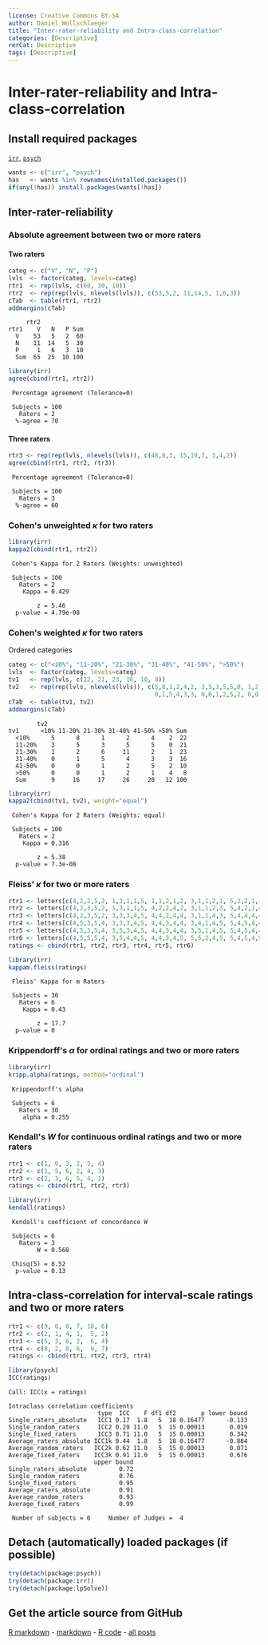 ```yaml
---
license: Creative Commons BY-SA
author: Daniel Wollschlaeger
title: "Inter-rater-reliability and Intra-class-correlation"
categories: [Descriptive]
rerCat: Descriptive
tags: [Descriptive]
---
```


Inter-rater-reliability and Intra-class-correlation
=========================

Install required packages
-------------------------

[`irr`](http://cran.r-project.org/package=irr), [`psych`](http://cran.r-project.org/package=psych)


```r
wants <- c("irr", "psych")
has   <- wants %in% rownames(installed.packages())
if(any(!has)) install.packages(wants[!has])
```


Inter-rater-reliability
-------------------------

### Absolute agreement between two or more raters

#### Two raters


```r
categ <- c("V", "N", "P")
lvls  <- factor(categ, levels=categ)
rtr1  <- rep(lvls, c(60, 30, 10))
rtr2  <- rep(rep(lvls, nlevels(lvls)), c(53,5,2, 11,14,5, 1,6,3))
cTab  <- table(rtr1, rtr2)
addmargins(cTab)
```

```
     rtr2
rtr1    V   N   P Sum
  V    53   5   2  60
  N    11  14   5  30
  P     1   6   3  10
  Sum  65  25  10 100
```



```r
library(irr)
agree(cbind(rtr1, rtr2))
```

```
 Percentage agreement (Tolerance=0)

 Subjects = 100 
   Raters = 2 
  %-agree = 70 
```


#### Three raters


```r
rtr3 <- rep(rep(lvls, nlevels(lvls)), c(48,8,3, 15,10,7, 3,4,2))
agree(cbind(rtr1, rtr2, rtr3))
```

```
 Percentage agreement (Tolerance=0)

 Subjects = 100 
   Raters = 3 
  %-agree = 60 
```


### Cohen's unweighted $\kappa$ for two raters


```r
library(irr)
kappa2(cbind(rtr1, rtr2))
```

```
 Cohen's Kappa for 2 Raters (Weights: unweighted)

 Subjects = 100 
   Raters = 2 
    Kappa = 0.429 

        z = 5.46 
  p-value = 4.79e-08 
```


### Cohen's weighted $\kappa$ for two raters

Ordered categories


```r
categ <- c("<10%", "11-20%", "21-30%", "31-40%", "41-50%", ">50%")
lvls  <- factor(categ, levels=categ)
tv1   <- rep(lvls, c(22, 21, 23, 16, 10, 8))
tv2   <- rep(rep(lvls, nlevels(lvls)), c(5,8,1,2,4,2, 3,5,3,5,5,0, 1,2,6,11,2,1,
                                         0,1,5,4,3,3, 0,0,1,2,5,2, 0,0,1, 2,1,4))
cTab  <- table(tv1, tv2)
addmargins(cTab)
```

```
        tv2
tv1      <10% 11-20% 21-30% 31-40% 41-50% >50% Sum
  <10%      5      8      1      2      4    2  22
  11-20%    3      5      3      5      5    0  21
  21-30%    1      2      6     11      2    1  23
  31-40%    0      1      5      4      3    3  16
  41-50%    0      0      1      2      5    2  10
  >50%      0      0      1      2      1    4   8
  Sum       9     16     17     26     20   12 100
```



```r
library(irr)
kappa2(cbind(tv1, tv2), weight="equal")
```

```
 Cohen's Kappa for 2 Raters (Weights: equal)

 Subjects = 100 
   Raters = 2 
    Kappa = 0.316 

        z = 5.38 
  p-value = 7.3e-08 
```


### Fleiss' $\kappa$ for two or more raters


```r
rtr1 <- letters[c(4,2,2,5,2, 1,3,1,1,5, 1,1,2,1,2, 3,1,1,2,1, 5,2,2,1,1, 2,1,2,1,5)]
rtr2 <- letters[c(4,2,3,5,2, 1,3,1,1,5, 4,2,2,4,2, 3,1,1,2,3, 5,4,2,1,4, 2,1,2,3,5)]
rtr3 <- letters[c(4,2,3,5,2, 3,3,3,4,5, 4,4,2,4,4, 3,1,1,4,3, 5,4,4,4,4, 2,1,4,3,5)]
rtr4 <- letters[c(4,5,3,5,4, 3,3,3,4,5, 4,4,3,4,4, 3,4,1,4,5, 5,4,5,4,4, 2,1,4,3,5)]
rtr5 <- letters[c(4,5,3,5,4, 3,5,3,4,5, 4,4,3,4,4, 3,5,1,4,5, 5,4,5,4,4, 2,5,4,3,5)]
rtr6 <- letters[c(4,5,5,5,4, 3,5,4,4,5, 4,4,3,4,5, 5,5,2,4,5, 5,4,5,4,5, 4,5,4,3,5)]
ratings <- cbind(rtr1, rtr2, rtr3, rtr4, rtr5, rtr6)
```



```r
library(irr)
kappam.fleiss(ratings)
```

```
 Fleiss' Kappa for m Raters

 Subjects = 30 
   Raters = 6 
    Kappa = 0.43 

        z = 17.7 
  p-value = 0 
```


### Krippendorff's $\alpha$ for ordinal ratings and two or more raters


```r
library(irr)
kripp.alpha(ratings, method="ordinal")
```

```
 Krippendorff's alpha

 Subjects = 6 
   Raters = 30 
    alpha = 0.255 
```


### Kendall's $W$ for continuous ordinal ratings and two or more raters


```r
rtr1 <- c(1, 6, 3, 2, 5, 4)
rtr2 <- c(1, 5, 6, 2, 4, 3)
rtr3 <- c(2, 3, 6, 5, 4, 1)
ratings <- cbind(rtr1, rtr2, rtr3)
```



```r
library(irr)
kendall(ratings)
```

```
 Kendall's coefficient of concordance W

 Subjects = 6 
   Raters = 3 
        W = 0.568 

 Chisq(5) = 8.52 
  p-value = 0.13 
```


Intra-class-correlation for interval-scale ratings and two or more raters
-------------------------


```r
rtr1 <- c(9, 6, 8, 7, 10, 6)
rtr2 <- c(2, 1, 4, 1,  5, 2)
rtr3 <- c(5, 3, 6, 2,  6, 4)
rtr4 <- c(8, 2, 8, 6,  9, 7)
ratings <- cbind(rtr1, rtr2, rtr3, rtr4)
```



```r
library(psych)
ICC(ratings)
```

```
Call: ICC(x = ratings)

Intraclass correlation coefficients 
                         type  ICC    F df1 df2       p lower bound
Single_raters_absolute   ICC1 0.17  1.8   5  18 0.16477      -0.133
Single_random_raters     ICC2 0.29 11.0   5  15 0.00013       0.019
Single_fixed_raters      ICC3 0.71 11.0   5  15 0.00013       0.342
Average_raters_absolute ICC1k 0.44  1.8   5  18 0.16477      -0.884
Average_random_raters   ICC2k 0.62 11.0   5  15 0.00013       0.071
Average_fixed_raters    ICC3k 0.91 11.0   5  15 0.00013       0.676
                        upper bound
Single_raters_absolute         0.72
Single_random_raters           0.76
Single_fixed_raters            0.95
Average_raters_absolute        0.91
Average_random_raters          0.93
Average_fixed_raters           0.99

 Number of subjects = 6     Number of Judges =  4
```


Detach (automatically) loaded packages (if possible)
-------------------------


```r
try(detach(package:psych))
try(detach(package:irr))
try(detach(package:lpSolve))
```


Get the article source from GitHub
----------------------------------------------

[R markdown](https://github.com/dwoll/RExRepos/raw/master/Rmd/interRaterICC.Rmd) - [markdown](https://github.com/dwoll/RExRepos/raw/master/md/interRaterICC.md) - [R code](https://github.com/dwoll/RExRepos/raw/master/R/interRaterICC.R) - [all posts](https://github.com/dwoll/RExRepos/)
